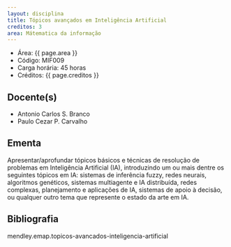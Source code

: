 ```yaml
---
layout: disciplina
title: Tópicos avançados em Inteligência Artificial
creditos: 3
area: Mátematica da informação
---
```


- Área: {{ page.area }}     
- Código: MIF009
- Carga horária: 45 horas
- Créditos: {{ page.creditos }}

## Docente(s) 

- Antonio Carlos S. Branco
- Paulo Cezar P. Carvalho

## Ementa

Apresentar/aprofundar tópicos básicos e técnicas de resolução de
problemas em Inteligência Artificial (IA), introduzindo um ou mais
dentre os seguintes tópicos em IA: sistemas de inferência fuzzy, redes
neurais, algoritmos genéticos, sistemas multiagente e IA distribuída,
redes complexas, planejamento e aplicações de IA, sistemas de apoio à
decisão, ou qualquer outro tema que represente o estado da arte em IA.

## Bibliografia

mendley.emap.topicos-avancados-inteligencia-artificial

